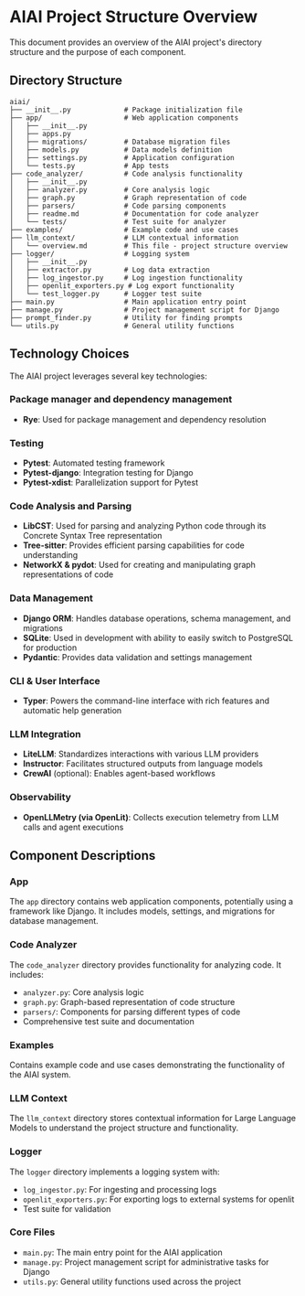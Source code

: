 # AIAI Project Structure Overview

This document provides an overview of the AIAI project's directory structure and the purpose of each component.

## Directory Structure

```
aiai/
├── __init__.py             # Package initialization file
├── app/                    # Web application components
│   ├── __init__.py
│   ├── apps.py
│   ├── migrations/         # Database migration files
│   ├── models.py           # Data models definition
│   ├── settings.py         # Application configuration
│   └── tests.py            # App tests
├── code_analyzer/          # Code analysis functionality
│   ├── __init__.py
│   ├── analyzer.py         # Core analysis logic
│   ├── graph.py            # Graph representation of code
│   ├── parsers/            # Code parsing components
│   ├── readme.md           # Documentation for code analyzer
│   └── tests/              # Test suite for analyzer
├── examples/               # Example code and use cases
├── llm_context/            # LLM contextual information
│   └── overview.md         # This file - project structure overview
├── logger/                 # Logging system
│   ├── __init__.py
│   ├── extractor.py        # Log data extraction
│   ├── log_ingestor.py     # Log ingestion functionality
│   ├── openlit_exporters.py # Log export functionality
│   └── test_logger.py      # Logger test suite
├── main.py                 # Main application entry point
├── manage.py               # Project management script for Django
├── prompt_finder.py        # Utility for finding prompts
└── utils.py                # General utility functions
```

## Technology Choices

The AIAI project leverages several key technologies:

### Package manager and dependency management
- **Rye**: Used for package management and dependency resolution

### Testing
- **Pytest**: Automated testing framework
- **Pytest-django**: Integration testing for Django
- **Pytest-xdist**: Parallelization support for Pytest

### Code Analysis and Parsing
- **LibCST**: Used for parsing and analyzing Python code through its Concrete Syntax Tree representation
- **Tree-sitter**: Provides efficient parsing capabilities for code understanding
- **NetworkX & pydot**: Used for creating and manipulating graph representations of code

### Data Management
- **Django ORM**: Handles database operations, schema management, and migrations
- **SQLite**: Used in development with ability to easily switch to PostgreSQL for production
- **Pydantic**: Provides data validation and settings management

### CLI & User Interface
- **Typer**: Powers the command-line interface with rich features and automatic help generation

### LLM Integration
- **LiteLLM**: Standardizes interactions with various LLM providers
- **Instructor**: Facilitates structured outputs from language models
- **CrewAI** (optional): Enables agent-based workflows

### Observability
- **OpenLLMetry (via OpenLit)**: Collects execution telemetry from LLM calls and agent executions

## Component Descriptions

### App
The `app` directory contains web application components, potentially using a framework like Django. It includes models, settings, and migrations for database management.

### Code Analyzer
The `code_analyzer` directory provides functionality for analyzing code. It includes:
- `analyzer.py`: Core analysis logic
- `graph.py`: Graph-based representation of code structure
- `parsers/`: Components for parsing different types of code
- Comprehensive test suite and documentation

### Examples
Contains example code and use cases demonstrating the functionality of the AIAI system.

### LLM Context
The `llm_context` directory stores contextual information for Large Language Models to understand the project structure and functionality.

### Logger
The `logger` directory implements a logging system with:
- `log_ingestor.py`: For ingesting and processing logs
- `openlit_exporters.py`: For exporting logs to external systems for openlit
- Test suite for validation

### Core Files
- `main.py`: The main entry point for the AIAI application
- `manage.py`: Project management script for administrative tasks for Django
- `utils.py`: General utility functions used across the project